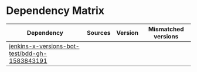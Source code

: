 # Dependency Matrix

Dependency | Sources | Version | Mismatched versions
---------- | ------- | ------- | -------------------
[jenkins-x-versions-bot-test/bdd-gh-1583843191](https://github.com/jenkins-x-versions-bot-test/bdd-gh-1583843191.git) |  | []() | 
